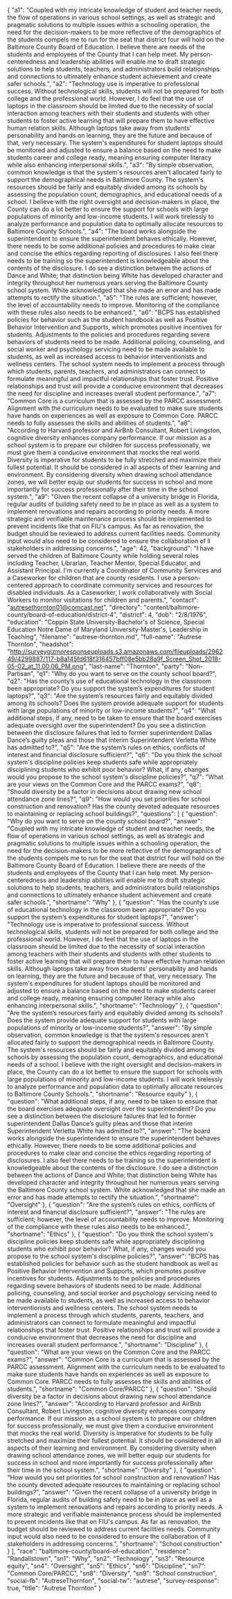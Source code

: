 {
  "a1": "Coupled with my intricate knowledge of student and teacher needs, the flow of operations in various school settings, as well as strategic and pragmatic solutions to multiple issues within a schooling operation, the need for the decision-makers to be more reflective of the demographics of the students compels me to run for the seat that district four will hold on the Baltimore County Board of Education. I believe there are needs of the students and employees of the County that I can help meet. My person-centeredness and leadership abilities will enable me to draft strategic solutions to help students, teachers, and administrators build relationships and connections to ultimately enhance student achievement and create safer schools.",
  "a2": "Technology use is imperative to professional success. Without technological skills, students will not be prepared for both college and the professional world. However, I do feel that the use of laptops in the classroom should be limited due to the necessity of social interaction among teachers with their students and students with other students to foster active learning that will prepare them to have effective human relation skills. Although laptops take away from students' personability and hands on learning, they are the future and because of that, very necessary. The system's expenditures for student laptops should be monitored and adjusted to ensure a balance based on the need to make students career and college ready, meaning ensuring computer literacy while also enhancing interpersonal skills.",
  "a3": "By simple observation, common knowledge is that the system's resources aren't allocated fairly to support the demographical  needs in Baltimore County. The system's resources should be fairly and equitably divided among its schools by assessing the population count, demographics, and educational needs of a school. I believe with the right oversight and decision-makers in place, the County can do a lot better to ensure the support for schools with large populations of minority and low-income students. I will work tirelessly to analyze performance and population data to optimally allocate resources to Baltimore County Schools.",
  "a4": "The board works alongside the superintendent to ensure the superintendent behaves ethically.  However, there needs to be some additional policies and procedures to make clear and concise the ethics regarding reporting of disclosures.  I also feel there needs to be training so the superintendent is knowledgeable about the contents of the disclosure.  I do see a distinction between the actions of Dance and White; that distinction being White has developed character and integrity throughout her numerous years serving the Baltimore County school system. White acknowledged that she made an error and has made attempts to rectify the situation.",
  "a5": "The rules are sufficient; however, the level of accountability needs to improve. Monitoring of the compliance with these rules also needs to be enhanced.",
  "a6": "BCPS has established policies for behavior such as the student handbook as well as Positive Behavior Intervention and Supports, which promotes positive incentives for students. Adjustments to the policies and procedures regarding severe behaviors of students need to be made. Additional policing, counseling, and social worker and psychology servicing need to be made available to students, as well as increased access to behavior interventionists and wellness centers. The school system needs to implement a process through which students, parents, teachers, and administrators can connect to formulate meaningful and impactful relationships that foster trust. Positive relationships and trust will provide a conducive environment that decreases the need for discipline and increases overall student performance.",
  "a7": "Common Core is a curriculum that is assessed by the PARCC assessment. Alignment with the curriculum needs to be evaluated to make sure students have hands on experiences as well as exposure to Common Core.  PARCC needs to fully assesses the skills and abilities of students.",
  "a8": "According to Harvard professor and AirBnb Consultant, Robert Livingston, cognitive diversity enhances company performance. If our mission as a school system is to prepare our children for success professionally, we must give them a conducive environment that mocks the real world. Diversity is imperative for students to be fully stretched and maximize their fullest potential. It should be considered in all aspects of their learning and environment. By considering diversity when drawing school attendance zones, we will better equip our students for success in school and more importantly for success professionally after their time in the school system.",
  "a9": "Given the recent collapse of a university bridge in Florida, regular audits of building safety need to be in place as well as a system to implement renovations and repairs according to priority needs. A more strategic and verifiable maintenance process should be implemented to prevent incidents like that on FIU's campus. As far as renovation, the budget should be reviewed to address current facilities needs. Community input would also need to be considered to ensure the collaboration of ll stakeholders in addressing concerns.",
  "age": 42,
  "background": "I have served the children of Baltimore County while holding several roles including Teacher, Librarian, Teacher Mentor, Special Educator, and Assistant Principal. I'm currently a Coordinator of Community Services and a Caseworker for children that are county residents.  I use a person-centered approach to coordinate community services and resources for disabled individuals.  As a Caseworker, I work collaboratively with Social Workers to monitor visitations for children and parents.",
  "contact": "autresethornton01@comcast.net",
  "directory": "content/baltimore-county/board-of-education/district-4",
  "district": 4,
  "dob": "2/8/1976",
  "education": "Coppin State University-Bachelor's of Science, Special Education  Notre Dame of Maryland University-Master's, Leadership in Teaching",
  "filename": "autrese-thornton.md",
  "full-name": "Autrese Thornton",
  "headshot": "http://surveygizmoresponseuploads.s3.amazonaws.com/fileuploads/296249/4299887/117-b8a145fd618f316457bff08e5bb28a9f_Screen_Shot_2018-05-02_at_11.00.06_PM.png",
  "last-name": "Thornton",
  "party": "Non-Partisan",
  "q1": "Why do you want to serve on the county school board?",
  "q2": "Has the county’s use of educational technology in the classroom been appropriate? Do you support the system’s expenditures for student laptops?",
  "q3": "Are the system’s resources fairly and equitably divided among its schools? Does the system provide adequate support for students with large populations of minority or low-income students?",
  "q4": "What additional steps, if any, need to be taken to ensure that the board exercises adequate oversight over the superintendent? Do you see a distinction between the disclosure failures that led to former superintendent Dallas Dance’s guilty pleas and those that interim Superintendent Verletta White has admitted to?",
  "q5": "Are the system’s rules on ethics, conflicts of interest and financial disclosure sufficient?",
  "q6": "Do you think the school system's discipline policies keep students safe while appropriately disciplining students who exhibit poor behavior? What, if any, changes would you propose to the school system's discipline policies?",
  "q7": "What are your views on the Common Core and the PARCC exams?",
  "q8": "Should diversity be a factor in decisions about drawing new school attendance zone lines?",
  "q9": "How would you set priorities for school construction and renovation? Has the county devoted adequate resources to maintaining or replacing school buildings?",
  "questions": [
    {
      "question": "Why do you want to serve on the county school board?",
      "answer": "Coupled with my intricate knowledge of student and teacher needs, the flow of operations in various school settings, as well as strategic and pragmatic solutions to multiple issues within a schooling operation, the need for the decision-makers to be more reflective of the demographics of the students compels me to run for the seat that district four will hold on the Baltimore County Board of Education. I believe there are needs of the students and employees of the County that I can help meet. My person-centeredness and leadership abilities will enable me to draft strategic solutions to help students, teachers, and administrators build relationships and connections to ultimately enhance student achievement and create safer schools.",
      "shortname": "Why"
    },
    {
      "question": "Has the county’s use of educational technology in the classroom been appropriate? Do you support the system’s expenditures for student laptops?",
      "answer": "Technology use is imperative to professional success. Without technological skills, students will not be prepared for both college and the professional world. However, I do feel that the use of laptops in the classroom should be limited due to the necessity of social interaction among teachers with their students and students with other students to foster active learning that will prepare them to have effective human relation skills. Although laptops take away from students' personability and hands on learning, they are the future and because of that, very necessary. The system's expenditures for student laptops should be monitored and adjusted to ensure a balance based on the need to make students career and college ready, meaning ensuring computer literacy while also enhancing interpersonal skills.",
      "shortname": "Technology"
    },
    {
      "question": "Are the system’s resources fairly and equitably divided among its schools? Does the system provide adequate support for students with large populations of minority or low-income students?",
      "answer": "By simple observation, common knowledge is that the system's resources aren't allocated fairly to support the demographical  needs in Baltimore County. The system's resources should be fairly and equitably divided among its schools by assessing the population count, demographics, and educational needs of a school. I believe with the right oversight and decision-makers in place, the County can do a lot better to ensure the support for schools with large populations of minority and low-income students. I will work tirelessly to analyze performance and population data to optimally allocate resources to Baltimore County Schools.",
      "shortname": "Resource equity"
    },
    {
      "question": "What additional steps, if any, need to be taken to ensure that the board exercises adequate oversight over the superintendent? Do you see a distinction between the disclosure failures that led to former superintendent Dallas Dance’s guilty pleas and those that interim Superintendent Verletta White has admitted to?",
      "answer": "The board works alongside the superintendent to ensure the superintendent behaves ethically.  However, there needs to be some additional policies and procedures to make clear and concise the ethics regarding reporting of disclosures.  I also feel there needs to be training so the superintendent is knowledgeable about the contents of the disclosure.  I do see a distinction between the actions of Dance and White; that distinction being White has developed character and integrity throughout her numerous years serving the Baltimore County school system. White acknowledged that she made an error and has made attempts to rectify the situation.",
      "shortname": "Oversight"
    },
    {
      "question": "Are the system’s rules on ethics, conflicts of interest and financial disclosure sufficient?",
      "answer": "The rules are sufficient; however, the level of accountability needs to improve. Monitoring of the compliance with these rules also needs to be enhanced.",
      "shortname": "Ethics"
    },
    {
      "question": "Do you think the school system's discipline policies keep students safe while appropriately disciplining students who exhibit poor behavior? What, if any, changes would you propose to the school system's discipline policies?",
      "answer": "BCPS has established policies for behavior such as the student handbook as well as Positive Behavior Intervention and Supports, which promotes positive incentives for students. Adjustments to the policies and procedures regarding severe behaviors of students need to be made. Additional policing, counseling, and social worker and psychology servicing need to be made available to students, as well as increased access to behavior interventionists and wellness centers. The school system needs to implement a process through which students, parents, teachers, and administrators can connect to formulate meaningful and impactful relationships that foster trust. Positive relationships and trust will provide a conducive environment that decreases the need for discipline and increases overall student performance.",
      "shortname": "Discipline"
    },
    {
      "question": "What are your views on the Common Core and the PARCC exams?",
      "answer": "Common Core is a curriculum that is assessed by the PARCC assessment. Alignment with the curriculum needs to be evaluated to make sure students have hands on experiences as well as exposure to Common Core.  PARCC needs to fully assesses the skills and abilities of students.",
      "shortname": "Common Core/PARCC"
    },
    {
      "question": "Should diversity be a factor in decisions about drawing new school attendance zone lines?",
      "answer": "According to Harvard professor and AirBnb Consultant, Robert Livingston, cognitive diversity enhances company performance. If our mission as a school system is to prepare our children for success professionally, we must give them a conducive environment that mocks the real world. Diversity is imperative for students to be fully stretched and maximize their fullest potential. It should be considered in all aspects of their learning and environment. By considering diversity when drawing school attendance zones, we will better equip our students for success in school and more importantly for success professionally after their time in the school system.",
      "shortname": "Diversity"
    },
    {
      "question": "How would you set priorities for school construction and renovation? Has the county devoted adequate resources to maintaining or replacing school buildings?",
      "answer": "Given the recent collapse of a university bridge in Florida, regular audits of building safety need to be in place as well as a system to implement renovations and repairs according to priority needs. A more strategic and verifiable maintenance process should be implemented to prevent incidents like that on FIU's campus. As far as renovation, the budget should be reviewed to address current facilities needs. Community input would also need to be considered to ensure the collaboration of ll stakeholders in addressing concerns.",
      "shortname": "School construction"
    }
  ],
  "race": "baltimore-county/board-of-education",
  "residence": "Randallstown",
  "sn1": "Why",
  "sn2": "Technology",
  "sn3": "Resource equity",
  "sn4": "Oversight",
  "sn5": "Ethics",
  "sn6": "Discipline",
  "sn7": "Common Core/PARCC",
  "sn8": "Diversity",
  "sn9": "School construction",
  "social-fb": "AutreseThornton",
  "social-tw": "autrese",
  "survey-response": true,
  "title": "Autrese Thornton"
}

